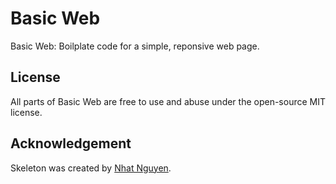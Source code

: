 # Basic Web
Basic Web: Boilplate code for a simple, reponsive web page.

## License
All parts of Basic Web are free to use and abuse under the open-source MIT license.

## Acknowledgement
Skeleton was created by [Nhat Nguyen](https://github.com/nguyen-nhat).
